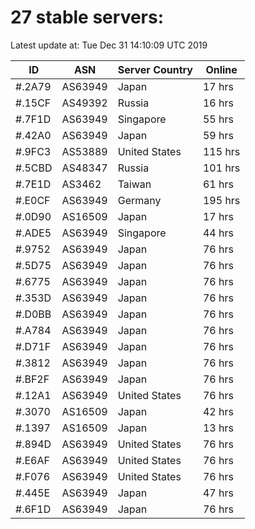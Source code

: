 # 27 stable servers:

Latest update at: Tue Dec 31 14:10:09 UTC 2019

| ID | ASN | Server Country | Online |
| -- | --- | -------------- | ------ |
| #.2A79 | AS63949 | Japan | 17 hrs |
| #.15CF | AS49392 | Russia | 16 hrs |
| #.7F1D | AS63949 | Singapore | 55 hrs |
| #.42A0 | AS63949 | Japan | 59 hrs |
| #.9FC3 | AS53889 | United States | 115 hrs |
| #.5CBD | AS48347 | Russia | 101 hrs |
| #.7E1D | AS3462 | Taiwan | 61 hrs |
| #.E0CF | AS63949 | Germany | 195 hrs |
| #.0D90 | AS16509 | Japan | 17 hrs |
| #.ADE5 | AS63949 | Singapore | 44 hrs |
| #.9752 | AS63949 | Japan | 76 hrs |
| #.5D75 | AS63949 | Japan | 76 hrs |
| #.6775 | AS63949 | Japan | 76 hrs |
| #.353D | AS63949 | Japan | 76 hrs |
| #.D0BB | AS63949 | Japan | 76 hrs |
| #.A784 | AS63949 | Japan | 76 hrs |
| #.D71F | AS63949 | Japan | 76 hrs |
| #.3812 | AS63949 | Japan | 76 hrs |
| #.BF2F | AS63949 | Japan | 76 hrs |
| #.12A1 | AS63949 | United States | 76 hrs |
| #.3070 | AS16509 | Japan | 42 hrs |
| #.1397 | AS16509 | Japan | 13 hrs |
| #.894D | AS63949 | United States | 76 hrs |
| #.E6AF | AS63949 | United States | 76 hrs |
| #.F076 | AS63949 | United States | 76 hrs |
| #.445E | AS63949 | Japan | 47 hrs |
| #.6F1D | AS63949 | Japan | 76 hrs |

